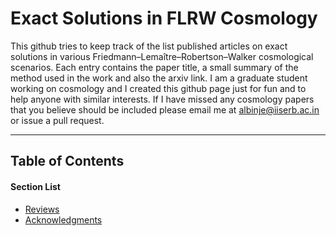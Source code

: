 # Exact Solutions in FLRW Cosmology
This github tries to keep track of the list published articles on exact solutions in various Friedmann–Lemaître–Robertson–Walker cosmological scenarios. Each entry contains the paper title, a small summary of the method used in the work and also the arxiv link. I am a graduate student working on cosmology and I created this github page just for fun and to help anyone with similar interests.  If I have missed any cosmology papers that you believe should be included please email me at albinje@iiserb.ac.in or issue a pull request.

---
## Table of Contents
#### Section List
- [Reviews](#reviews)
- [Acknowledgments](#acknowledgments)
